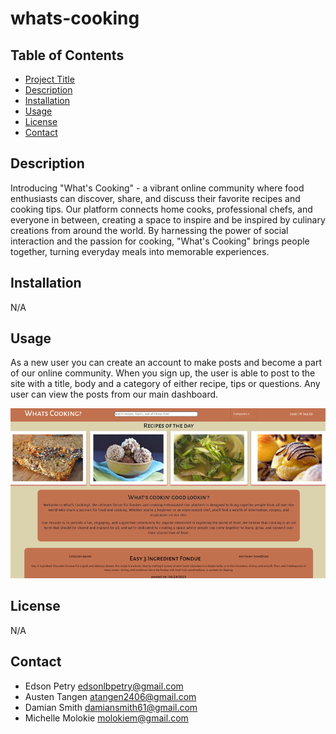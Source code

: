 # whats-cooking

## Table of Contents

- [Project Title](#project-title)
- [Description](#description)
- [Installation](#installation)
- [Usage](#usage)
- [License](#license)
- [Contact](#contact)

## Description

Introducing "What's Cooking" - a vibrant online community where
food enthusiasts can discover, share, and discuss their favorite recipes and cooking tips. Our platform connects home cooks,
professional chefs, and everyone in between, creating a space
to inspire and be inspired by culinary creations from around
the world. By harnessing the power of social interaction and
the passion for cooking, "What's Cooking" brings people together, turning everyday meals into memorable experiences.

## Installation

N/A

## Usage

As a new user you can create an account to make posts and become a part of our online community. When you sign up, the user is able to post to the site with a title, body and a category of either recipe, tips or questions. Any user can view the posts from our main dashboard.

![create posts by signing in](images/screenshot_720.png)

## License

N/A

## Contact

- Edson Petry edsonlbpetry@gmail.com
- Austen Tangen atangen2406@gmail.com
- Damian Smith damiansmith61@gmail.com
- Michelle Molokie molokiem@gmail.com
